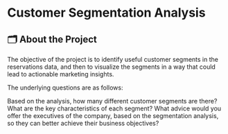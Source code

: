 # Customer Segmentation Analysis


## :card_index_dividers: About the Project

The objective of the project is to identify useful customer segments in the reservations data, and then to visualize the segments in a way that could lead to actionable marketing insights.


The underlying questions are as follows:


Based on the analysis, how many different customer segments are there? What are the key characteristics of each segment?
What advice would you offer the executives of the company, based on the segmentation analysis, so they can better achieve their business objectives? 
